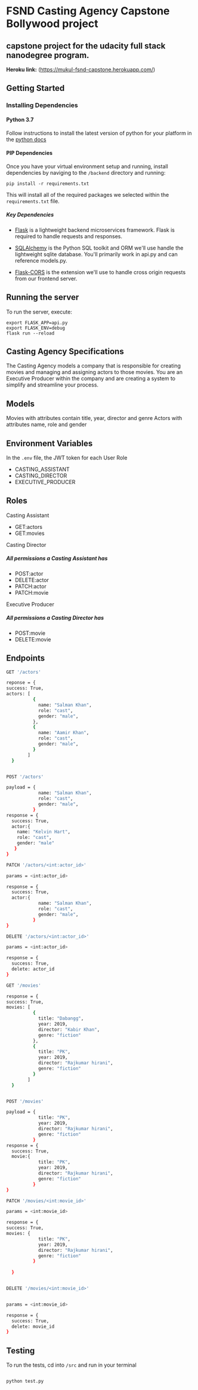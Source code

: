 # FSND Casting Agency Capstone Bollywood project

## capstone project for the udacity full stack nanodegree program.

**Heroku link:** (https://mukul-fsnd-capstone.herokuapp.com/)

## Getting Started

### Installing Dependencies

#### Python 3.7

Follow instructions to install the latest version of python for your platform in the [python docs](https://docs.python.org/3/using/unix.html#getting-and-installing-the-latest-version-of-python)

#### PIP Dependencies

Once you have your virtual environment setup and running, install dependencies by naviging to the `/backend` directory and running:

```
pip install -r requirements.txt
```

This will install all of the required packages we selected within the `requirements.txt` file.

##### Key Dependencies

- [Flask](http://flask.pocoo.org/) is a lightweight backend microservices framework. Flask is required to handle requests and responses.

- [SQLAlchemy](https://www.sqlalchemy.org/) is the Python SQL toolkit and ORM we'll use handle the lightweight sqlite database. You'll primarily work in api.py and can reference models.py.

- [Flask-CORS](https://flask-cors.readthedocs.io/en/latest/#) is the extension we'll use to handle cross origin requests from our frontend server.

## Running the server

To run the server, execute:

```
export FLASK_APP=api.py
export FLASK_ENV=debug
flask run --reload
```


## Casting Agency Specifications

The Casting Agency models a company that is responsible for creating movies and managing and assigning actors to those movies. You are an Executive Producer within the company and are creating a system to simplify and streamline your process.

## Models

Movies with attributes contain title, year, director and genre
Actors with attributes name, role and gender

## Environment Variables

In the `.env` file, the JWT token for each User Role
- CASTING_ASSISTANT
- CASTING_DIRECTOR
- EXECUTIVE_PRODUCER

## Roles

Casting Assistant

- GET:actors
- GET:movies

Casting Director
#####  All permissions a Casting Assistant has
- POST:actor
- DELETE:actor
- PATCH:actor
- PATCH:movie

Executive Producer

##### All permissions a Casting Director has
- POST:movie
- DELETE:movie

## Endpoints

`````bash
GET '/actors'

reponse = {
success: True,
actors: [
          {
            name: "Salman Khan",
            role: "cast",
            gender: "male",
          },
          {
            name: "Aamir Khan",
            role: "cast",
            gender: "male",
          }
        ]
  }


POST '/actors'

payload = {
            name: "Salman Khan",
            role: "cast",
            gender: "male",
          }
response = {
  success: True,
  actor:{  
    name: "Kelvin Hart",
    role: "cast",
    gender: "male"
   }
}

PATCH '/actors/<int:actor_id>'

params = <int:actor_id>

response = {
  success: True,
  actor:{
            name: "Salman Khan",
            role: "cast",
            gender: "male",
          }
}

DELETE '/actors/<int:actor_id>'

params = <int:actor_id>

response = {
  success: True,
  delete: actor_id
}

GET '/movies'

response = {
success: True,
movies: [
          {
            title: "Dabangg",
            year: 2019,
            director: "Kabir Khan",
            genre: "fiction"
          },
          {   
            title: "PK",
            year: 2019,
            director: "Rajkumar hirani",
            genre: "fiction"
          }
        ]
  }


POST '/movies'

payload = {   
            title: "PK",
            year: 2019,
            director: "Rajkumar hirani",
            genre: "fiction"
          }
response = {
  success: True,
  movie:{   
            title: "PK",
            year: 2019,
            director: "Rajkumar hirani",
            genre: "fiction"
          }
}

PATCH '/movies/<int:movie_id>'

params = <int:movie_id>

response = {
success: True,
movies: {   
            title: "PK",
            year: 2019,
            director: "Rajkumar hirani",
            genre: "fiction"
          }
        
  }


DELETE '/movies/<int:movie_id>'


params = <int:movie_id>

response = {
  success: True,
  delete: movie_id
} 

`````
## Testing

To run the tests, cd into `/src` and run in your terminal

```bash

python test.py
`````
